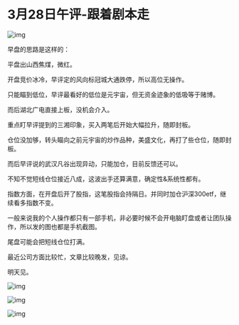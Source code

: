 # 3月28日午评-跟着剧本走


![img](https://pic2.zhimg.com/v2-e493a94a58b04250f758c3f95abeeaf3_720w.png?source=d16d100b)

早盘的思路是这样的​：


平盘出山西焦煤，微红。



开盘竞价冰冷，早评定的风向标​冠城大通跌停，所以高位无操作。



只能瞄到低位，早评最看好的低位是元宇宙，但无资金迹象的低吸等于赌博。



而后湖北广电直接上板，没机会介入。



重点盯早评提到的三湘印象，买入两笔后开始大幅拉升​，随即封板。



仓位没加够，转头瞄向之前​元宇宙的炒作品种，美盛文化，再打了些仓位，随即封板。



而后早评说的武汉凡谷出现异动，​只能加仓，目前反馈还​可以。



不知不觉短线仓位接近八成，这波出手还算满意，确定性&系统性都有。





指数方面，在开盘后开了股指，这笔股指会持隔日。并同时加仓沪深300etf，继续看多指数不变。



一般来说我的个人操作都只有一部手机，非必要时候不会开电脑盯盘或者让团队操作，所以发的图​也都是手机截图。



尾盘可能会把短线仓位打满。



最近​公司方面比较忙，文章比较晚发，见谅。​



明天见。

![img](https://pic3.zhimg.com/80/v2-638804eef3c2d6fbbc285ad88ea1b9f6_1440w.jpg)

![img](https://pic3.zhimg.com/80/v2-60322e7b768265e13a47f7caf148e1fe_1440w.jpg)

![img](https://pic3.zhimg.com/80/v2-65fcf2aade80b4b4f1856fa163c9d296_1440w.jpg)
